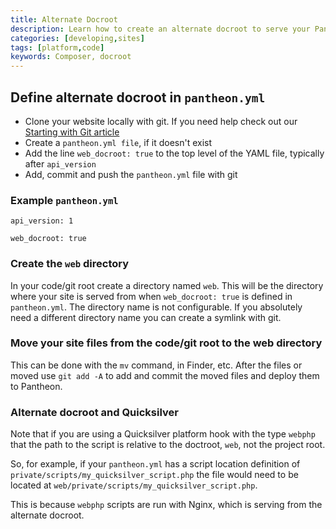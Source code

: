```yaml
---
title: Alternate Docroot
description: Learn how to create an alternate docroot to serve your Pantheon site from.
categories: [developing,sites]
tags: [platform,code]
keywords: Composer, docroot
---
```


## Define alternate docroot in `pantheon.yml`
- Clone your website locally with git. If you need help check out our [Starting with Git article](https://pantheon.io/docs/git/)
- Create a `pantheon.yml file`, if it doesn't exist
- Add the line `web_docroot: true` to the top level of the YAML file, typically after `api_version`
- Add, commit and push the `pantheon.yml` file with git

### Example `pantheon.yml`
```
api_version: 1

web_docroot: true
```

### Create the `web` directory
In your code/git root create a directory named `web`. This will be the directory where your site is served from when `web_docroot: true` is defined in `pantheon.yml`.
 The directory name is not configurable. If you absolutely need a different directory name you can create a symlink with git.

### Move your site files from the code/git root to the web directory
This can be done with the `mv` command, in Finder, etc. After the files or moved use `git add -A` to add and commit the moved files and deploy them to Pantheon.

### Alternate docroot and Quicksilver
Note that if you are using a Quicksilver platform hook with the type `webphp` that the path to the script is relative to the doctroot, `web`, not the project root.

So, for example, if your `pantheon.yml` has a script location definition of `private/scripts/my_quicksilver_script.php` the file would need to be located at `web/private/scripts/my_quicksilver_script.php`.

This is because `webphp` scripts are run with Nginx, which is serving from the alternate docroot.
